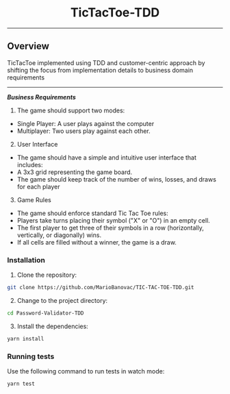 
<p align="center">
    <h1 align="center">TicTacToe-TDD</h1>
</p>

---

##  Overview

TicTacToe implemented using TDD and customer-centric approach by shifting the focus from implementation details to business domain requirements

---
***Business Requirements***

1. The game should support two modes: 
- Single Player: A user plays against the computer
- Multiplayer: Two users play against each other.

2. User Interface
- The game should have a simple and intuitive user interface that includes:
 - A 3x3 grid representing the game board.
 - The game should keep track of the number of wins, losses, and draws for each player


3. Game Rules
- The game should enforce standard Tic Tac Toe rules:
 - Players take turns placing their symbol ("X" or "O") in an empty cell.
 - The first player to get three of their symbols in a row (horizontally, vertically, or diagonally) wins.
 - If all cells are filled without a winner, the game is a draw.

###  Installation

1. Clone the repository:

```sh
git clone https://github.com/MarioBanovac/TIC-TAC-TOE-TDD.git
```

2. Change to the project directory:

```sh
cd Password-Validator-TDD
```

3. Install the dependencies:

```sh
yarn install
```

###  Running tests

Use the following command to run tests in watch mode:

```sh
yarn test
```
